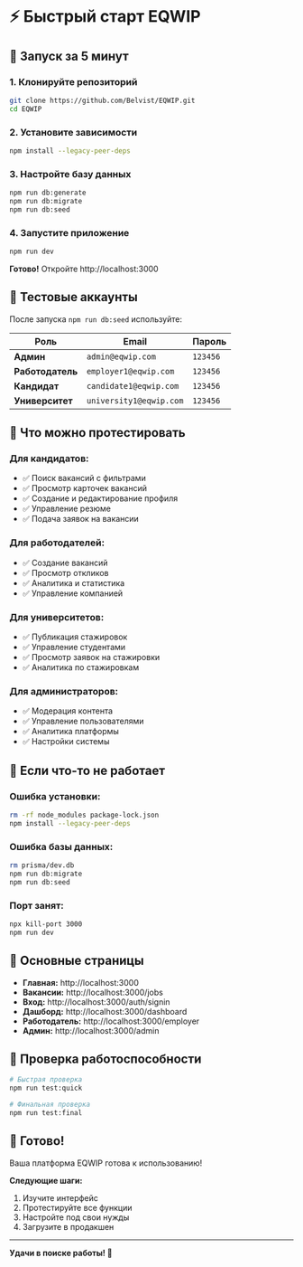 # ⚡ Быстрый старт EQWIP

## 🚀 Запуск за 5 минут

### 1. Клонируйте репозиторий
```bash
git clone https://github.com/Belvist/EQWIP.git
cd EQWIP
```

### 2. Установите зависимости
```bash
npm install --legacy-peer-deps
```

### 3. Настройте базу данных
```bash
npm run db:generate
npm run db:migrate
npm run db:seed
```

### 4. Запустите приложение
```bash
npm run dev
```

**Готово!** Откройте http://localhost:3000

## 👥 Тестовые аккаунты

После запуска `npm run db:seed` используйте:

| Роль | Email | Пароль |
|------|-------|--------|
| **Админ** | `admin@eqwip.com` | `123456` |
| **Работодатель** | `employer1@eqwip.com` | `123456` |
| **Кандидат** | `candidate1@eqwip.com` | `123456` |
| **Университет** | `university1@eqwip.com` | `123456` |

## 🎯 Что можно протестировать

### Для кандидатов:
- ✅ Поиск вакансий с фильтрами
- ✅ Просмотр карточек вакансий
- ✅ Создание и редактирование профиля
- ✅ Управление резюме
- ✅ Подача заявок на вакансии

### Для работодателей:
- ✅ Создание вакансий
- ✅ Просмотр откликов
- ✅ Аналитика и статистика
- ✅ Управление компанией

### Для университетов:
- ✅ Публикация стажировок
- ✅ Управление студентами
- ✅ Просмотр заявок на стажировки
- ✅ Аналитика по стажировкам

### Для администраторов:
- ✅ Модерация контента
- ✅ Управление пользователями
- ✅ Аналитика платформы
- ✅ Настройки системы

## 🔧 Если что-то не работает

### Ошибка установки:
```bash
rm -rf node_modules package-lock.json
npm install --legacy-peer-deps
```

### Ошибка базы данных:
```bash
rm prisma/dev.db
npm run db:migrate
npm run db:seed
```

### Порт занят:
```bash
npx kill-port 3000
npm run dev
```

## 📱 Основные страницы

- **Главная:** http://localhost:3000
- **Вакансии:** http://localhost:3000/jobs
- **Вход:** http://localhost:3000/auth/signin
- **Дашборд:** http://localhost:3000/dashboard
- **Работодатель:** http://localhost:3000/employer
- **Админ:** http://localhost:3000/admin

## 🧪 Проверка работоспособности

```bash
# Быстрая проверка
npm run test:quick

# Финальная проверка
npm run test:final
```

## 🎉 Готово!

Ваша платформа EQWIP готова к использованию! 

**Следующие шаги:**
1. Изучите интерфейс
2. Протестируйте все функции
3. Настройте под свои нужды
4. Загрузите в продакшен

---

**Удачи в поиске работы! 🚀**
